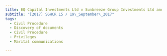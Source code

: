 ```yaml
---
title: EQ Capital Investments Ltd v Sunbreeze Group Investments Ltd and others 
subtitle: "[2017] SGHCR 15 / 19\_September\_2017"
tags:
  - Civil Procedure
  - Discovery of documents
  - Civil Procedure
  - Privileges
  - Marital communications

---
```


